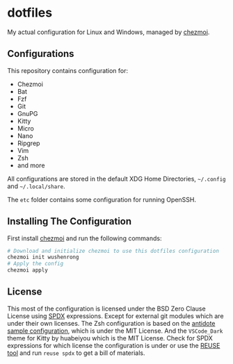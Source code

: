 # dotfiles

My actual configuration for Linux and Windows, managed by [chezmoi](https://chezmoi.io).

## Configurations

This repository contains configuration for:

- Chezmoi
- Bat
- Fzf
- Git
- GnuPG
- Kitty
- Micro
- Nano
- Ripgrep
- Vim
- Zsh
- and more

All configurations are stored in the default XDG Home Directories,
`~/.config` and `~/.local/share`.

The `etc` folder contains some configuration for running OpenSSH.

## Installing The Configuration

First install [chezmoi](https://chezmoi.io/install) and run the following
commands:

```bash
# Download and initialize chezmoi to use this dotfiles configuration
chezmoi init wushenrong
# Apply the config
chezmoi apply
```

## License

This most of the configuration is licensed under the BSD Zero Clause License
using [SPDX](https://spdx.dev) expressions. Except for external git modules
which are under their own licenses. The Zsh configuration is based on the
[antidote sample configuration][antidote], which is under the MIT License. And
the `VSCode_Dark` theme for Kitty by huabeiyou which is the MIT License. Check
for SPDX expressions for which license the configuration is under or use the
[REUSE tool](https://reuse.software) and run `reuse spdx` to get a bill of
materials.

[antidote]: https://github.com/getantidote/zdotdir
